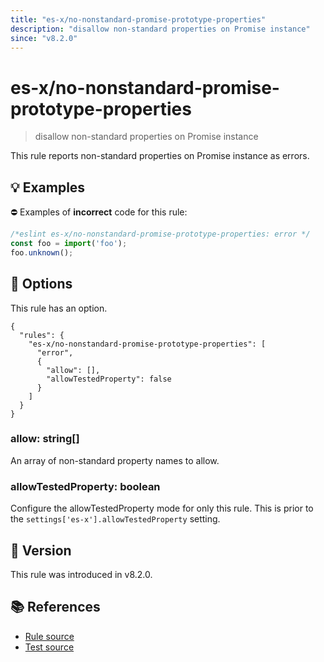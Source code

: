 ```yaml
---
title: "es-x/no-nonstandard-promise-prototype-properties"
description: "disallow non-standard properties on Promise instance"
since: "v8.2.0"
---
```


# es-x/no-nonstandard-promise-prototype-properties
> disallow non-standard properties on Promise instance

This rule reports non-standard properties on Promise instance as errors.

## 💡 Examples

⛔ Examples of **incorrect** code for this rule:

<eslint-playground type="bad">

```js
/*eslint es-x/no-nonstandard-promise-prototype-properties: error */
const foo = import('foo');
foo.unknown();
```

</eslint-playground>

## 🔧 Options

This rule has an option.

```jsonc
{
  "rules": {
    "es-x/no-nonstandard-promise-prototype-properties": [
      "error",
      {
        "allow": [],
        "allowTestedProperty": false
      }
    ]
  }
}
```

### allow: string[]

An array of non-standard property names to allow.

### allowTestedProperty: boolean

Configure the allowTestedProperty mode for only this rule.
This is prior to the `settings['es-x'].allowTestedProperty` setting.

## 🚀 Version

This rule was introduced in v8.2.0.

## 📚 References

- [Rule source](https://github.com/eslint-community/eslint-plugin-es-x/blob/master/lib/rules/no-nonstandard-promise-prototype-properties.js)
- [Test source](https://github.com/eslint-community/eslint-plugin-es-x/blob/master/tests/lib/rules/no-nonstandard-promise-prototype-properties.js)
